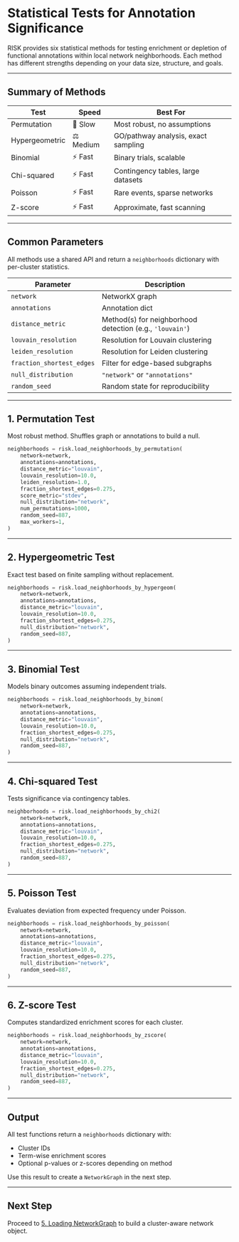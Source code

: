 # Statistical Tests for Annotation Significance

RISK provides six statistical methods for testing enrichment or depletion of functional annotations within local network neighborhoods. Each method has different strengths depending on your data size, structure, and goals.

---

## Summary of Methods

| Test           | Speed     | Best For                            |
|----------------|-----------|-------------------------------------|
| Permutation    | 🐢 Slow    | Most robust, no assumptions         |
| Hypergeometric | ⚖️ Medium | GO/pathway analysis, exact sampling |
| Binomial       | ⚡ Fast    | Binary trials, scalable             |
| Chi-squared    | ⚡ Fast    | Contingency tables, large datasets  |
| Poisson        | ⚡ Fast    | Rare events, sparse networks        |
| Z-score        | ⚡ Fast    | Approximate, fast scanning          |

---

## Common Parameters

All methods use a shared API and return a `neighborhoods` dictionary with per-cluster statistics.

| Parameter               | Description |
|-------------------------|-------------|
| `network`               | NetworkX graph |
| `annotations`           | Annotation dict |
| `distance_metric`       | Method(s) for neighborhood detection (e.g., `'louvain'`) |
| `louvain_resolution`    | Resolution for Louvain clustering |
| `leiden_resolution`     | Resolution for Leiden clustering |
| `fraction_shortest_edges` | Filter for edge-based subgraphs |
| `null_distribution`     | `"network"` or `"annotations"` |
| `random_seed`           | Random state for reproducibility |

---

## 1. Permutation Test

Most robust method. Shuffles graph or annotations to build a null.

```python
neighborhoods = risk.load_neighborhoods_by_permutation(
    network=network,
    annotations=annotations,
    distance_metric="louvain",
    louvain_resolution=10.0,
    leiden_resolution=1.0,
    fraction_shortest_edges=0.275,
    score_metric="stdev",
    null_distribution="network",
    num_permutations=1000,
    random_seed=887,
    max_workers=1,
)
```

---

## 2. Hypergeometric Test

Exact test based on finite sampling without replacement.

```python
neighborhoods = risk.load_neighborhoods_by_hypergeom(
    network=network,
    annotations=annotations,
    distance_metric="louvain",
    louvain_resolution=10.0,
    fraction_shortest_edges=0.275,
    null_distribution="network",
    random_seed=887,
)
```

---

## 3. Binomial Test

Models binary outcomes assuming independent trials.

```python
neighborhoods = risk.load_neighborhoods_by_binom(
    network=network,
    annotations=annotations,
    distance_metric="louvain",
    louvain_resolution=10.0,
    fraction_shortest_edges=0.275,
    null_distribution="network",
    random_seed=887,
)
```

---

## 4. Chi-squared Test

Tests significance via contingency tables.

```python
neighborhoods = risk.load_neighborhoods_by_chi2(
    network=network,
    annotations=annotations,
    distance_metric="louvain",
    louvain_resolution=10.0,
    fraction_shortest_edges=0.275,
    null_distribution="network",
    random_seed=887,
)
```

---

## 5. Poisson Test

Evaluates deviation from expected frequency under Poisson.

```python
neighborhoods = risk.load_neighborhoods_by_poisson(
    network=network,
    annotations=annotations,
    distance_metric="louvain",
    louvain_resolution=10.0,
    fraction_shortest_edges=0.275,
    null_distribution="network",
    random_seed=887,
)
```

---

## 6. Z-score Test

Computes standardized enrichment scores for each cluster.

```python
neighborhoods = risk.load_neighborhoods_by_zscore(
    network=network,
    annotations=annotations,
    distance_metric="louvain",
    louvain_resolution=10.0,
    fraction_shortest_edges=0.275,
    null_distribution="network",
    random_seed=887,
)
```

---

## Output

All test functions return a `neighborhoods` dictionary with:
- Cluster IDs
- Term-wise enrichment scores
- Optional p-values or z-scores depending on method

Use this result to create a `NetworkGraph` in the next step.

---

## Next Step

Proceed to [5. Loading NetworkGraph](./5_load_graph.md) to build a cluster-aware network object.
